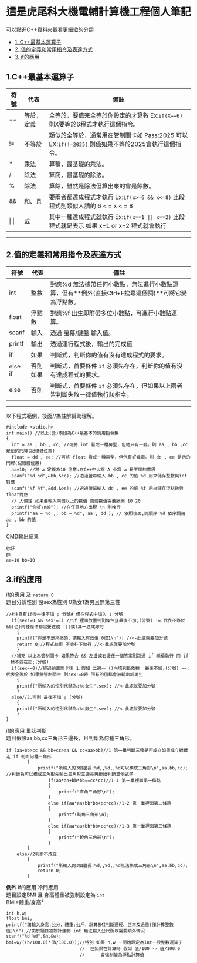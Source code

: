 # 這是虎尾科大機電輔計算機工程個人筆記
可以點進C++資料夾觀看更細緻的分類<br/>
- [1. C++最基本運算子](#1c最基本運算子)
- [2. 值的定義和常用指令及表達方式](#2值的定義和常用指令及表達方式)
- [3. if的應用](#3if的應用)
## 1.C++最基本運算子
|符號|代表|備註|
|---|---|---|
|==|等於，定義|全等於，要值完全等於你設定的才算數 Ex:`if(X==6)` 則X要等於6程式才執行這個指令。|
|!=|不等於|類似於全等於，通常用在管制關卡如 Pass:2025 可以 EX:`if(!=2025)` 則值如果不等於2025會執行這個指令。|
|*|乘法|算積，最基礎的乘法。|
|/|除法|算商，最基礎的除法。|
|%|除法|算餘，雖然是除法但算出來的會是餘數。|
|&&|和、且|要兩者都達成程式才執行 Ex:`if(x>=6 && x<=8)` 此段程式則類似人讀的 6 < = x < = 8|
| \| \| |或|其中一種達成程式就執行 Ex:`if(x==1 \|\| x==2)` 此段程式就是表示 如果 x=1 or x=2 程式就會執行|
****

## 2.值的定義和常用指令及表達方式

|符號|代表|備註|
|---|---|---|
|int|整數| 對應%d 無法攜帶任何小數點，無法進行小數點運算，但有**例外(直接Ctrl+F搜尋這個詞)**可將它變為浮點數。|
|float|浮點數| 對應%f 出生即附帶多位小數點，可進行小數點運算。|
|scanf|輸入|透過 螢幕/鍵盤 輸入值。|
|printf|輸出|透過運行程式後，輸出的完成值|
|if|如果|判斷式，判斷你的值有沒有達成程式的要求。|
|else if|否則如果|判斷式，首要條件 `if` 必須先存在，判斷你的值有沒有達成程式的要求。|
|else|否則|判斷式，首要條件 `if` 必須先存在，但如果以上兩者皆判斷失敗一律值執行該指令。|
****

以下程式範例，後面//為註解幫助理解。
```
#include <stdio.h>
int main() //以上(含)兩段為C++最基本的調用指令集
{
  int = aa , bb , cc; //可將 int 看成一種房型，但他只有一廳。則 aa , bb ,cc 是他的門牌(記憶體位置)
  float = dd , ee; //可將 float 看成一種房型，但他有好幾廳。則 dd , ee 是他的門牌(記憶體位置)
  aa=10; //將 a 定義為10 注意:在C++中大寫 A 小寫 a 是不同的意思
  scanf("%d %d",&bb,&cc); //透過螢幕輸入 bb , cc 的值 %d 用來儲存整數與int對應
  scanf("%f %f",&dd,&ee); //透過螢幕輸入 dd , ee 的值 %f 用來儲存浮點數與float對應
  // 大備註 如果要輸入兩個以上的數值 兩個數值需要隔開 10 20
  printf("你好\n帥"); //在任意地方出現 \n 則換行
  printf("aa = %d ,, bb = %d", aa , dd ); // 依照後面,的順序 %d 依序調用 aa , bb 的值
}
```
CMD輸出結果
```
你好
帥
aa=10 bb=10
```
## 3.if的應用
if的應用 及 `return 0`<br/>
題目分辨性別 設sex為性別 0為女1為男且無第三性
```
//#注意有if後一律不加 ; 分號# 僅在程式中加入 ; 分號
  if(sex!=0 && sex!=1) //if 裡面放置判別條件且最後不加;(分號) !=:代表不等於 &&(也)兩種條件都需要達成 ||(或)其一達成即可
    {
    printf("你是不是來搞的，請輸入有效值:0或1\n"); //<-此處就要加分號
    return 0;//程式結束 不會往下執行 //<-此處就要加分號
    }
  //補充 以上為管制關卡 如果符合 && 左邊或右邊任一個答案則跳過 if 繼續執行 而 if 一樣不要在加;(分號)
  if(sex==0)//經過前面關卡後 1.假如 二選一 ()內填判斷依據  最後不加;(分號) ==:代表全等於 如果無管制關卡 則sex!=0時 所有的值都會被輸出成男生
    {
    printf("所輸入的性別代號為:%d女生",sex); //<-此處就要加分號
    } 
  else//2.否則 最後不加 ; (分號)
    {
    printf("所輸入的性別代號為:%d男生",sex); //<-此處就要加分號
    }
}
```
if的應用 巢狀判斷<br/>
題目假設aa,bb,cc三角形三邊長，且判斷為何種三角形。
```
if (aa+bb>cc && bb+cc>aa && cc+aa>bb)//1 第一巢判斷三種是否成立如果成立繼續走 if 判斷何種三角形
        {
            printf("所輸入的3個邊長:%d,,%d,,%d可以構成三角形\n",aa,bb,cc); //判斷為可以構成三角形先輸出三角形三邊長再繼續判斷其他式子
                if(aa*aa+bb*bb==cc*cc)//1-1 第一巢裡面第一條路
                {
                    printf("直角三角形\n");
                }
                else if(aa*aa+bb*bb<cc*cc)//1-2 第一巢裡面第二條路
                {
                    printf(鈍角三角形\n);
                }
                else if(aa*aa+bb*bb>cc*cc)//1-3 第一巢裡面第三條路
                {
                    printf("銳角三角形\n");
                }
        }
    else//2判斷不成立
        {
            printf("所輸入的3個邊長:%d,,%d,,%d無法構成三角形\n",aa,bb,cc);
            return 0;
        }
```
**例外** if的應用 冷門應用<br/>
題目設定BMI 且 身高體重被強制設定為 `int`<br/>
BMI=體重/身高²
```
int h,w;
float bmi;
printf("請輸入身高:公分，體重:公斤，計算BMI判斷過輕、正常及過重(僅計算整數值)\n");//由於題目被設計強制 int 無法輸入公尺所以需要額外情況
scanf("%d %d",&h,&w);
bmi=w/((h/100.0)*(h/100.0));//特別 如果 h,w 一開始設定為int一般整數運算子
                            //  但如果在計算時 假如 值/100 -> 值/100.0
                            //      會強制變為浮點計算值 
```
